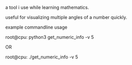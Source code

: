 a tool i use while learning mathematics.

useful for visualizing multiple angles of a number quickly.

example commandline usage

root@cpu: python3 get_numeric_info -v 5

OR

root@cpu: ./get_numeric_info -v 5


